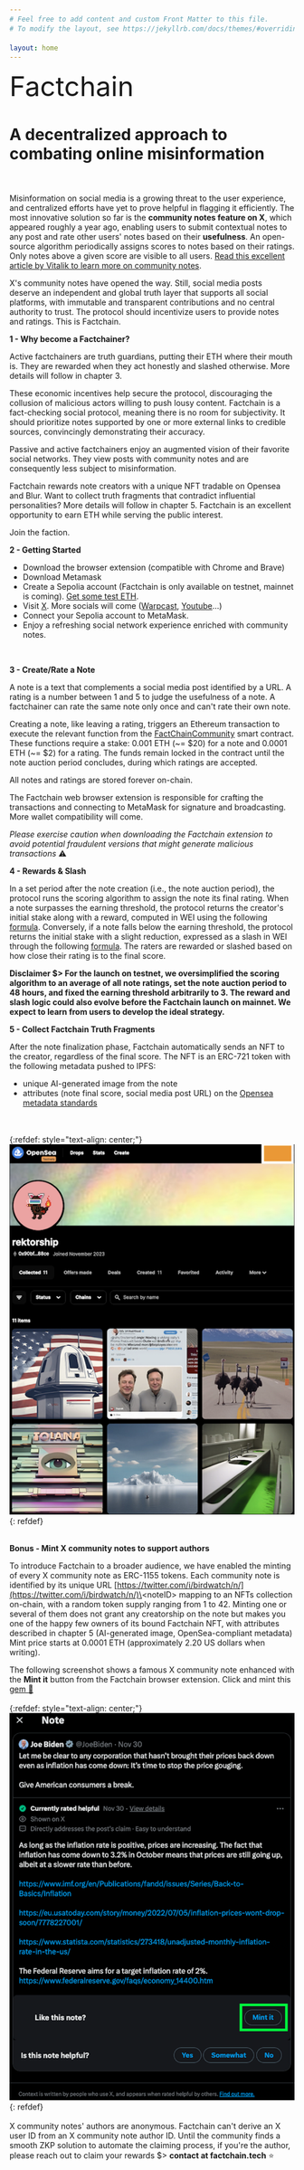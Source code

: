 ```yaml
---
# Feel free to add content and custom Front Matter to this file.
# To modify the layout, see https://jekyllrb.com/docs/themes/#overriding-theme-defaults

layout: home
---
```


<font size="10">
Factchain 
</font>

# **A decentralized approach to combating online misinformation**
<br/><br/>Misinformation on social media is a growing threat to the user experience, and centralized efforts have yet to prove helpful in flagging it efficiently. The most innovative solution so far is the **community notes feature on X**, which appeared roughly a year ago, enabling users to submit contextual notes to any post and rate other users' notes based on their **usefulness**. An open-source algorithm periodically assigns scores to notes based on their ratings. Only notes above a given score are visible to all users.
[Read this excellent article by Vitalik to learn more on community notes](https://vitalik.eth.limo/general/2023/08/16/communitynotes.html).

X's community notes have opened the way. Still, social media posts deserve an independent and global truth layer that supports all social platforms, with immutable and transparent contributions and no central authority to trust. The protocol should incentivize users to provide notes and ratings. This is Factchain.

**1 - Why become a Factchainer?**

Active factchainers are truth guardians, putting their ETH where their mouth is. They are rewarded when they act honestly and slashed otherwise. More details will follow in chapter 3.

These economic incentives help secure the protocol, discouraging the collusion of malicious actors willing to push lousy content. Factchain is a fact-checking social protocol, meaning there is no room for subjectivity. It should prioritize notes supported by one or more external links to credible sources, convincingly demonstrating their accuracy.

Passive and active factchainers enjoy an augmented vision of their favorite social networks. They view posts with community notes and are consequently less subject to misinformation.

Factchain rewards note creators with a unique NFT tradable on Opensea and Blur. Want to collect truth fragments that contradict influential personalities? More details will follow in chapter 5. Factchain is an excellent opportunity to earn ETH while serving the public interest.

Join the faction.

**2 - Getting Started**
<ul class='container' style='display list-item;'>
<li>
    Download the browser extension (compatible with Chrome and Brave)
</li>
<li>
    Download Metamask
</li>
<li>
    Create a Sepolia account (Factchain is only available on testnet, mainnet is coming). <a href="https://sepoliafaucet.com/">Get some test ETH</a>.
</li>
<li>
    Visit <a href="https://twitter.com/home">X</a>. More socials will come (<a href="https://warpcast.com/">Warpcast</a>, <a href="https://www.youtube.com/">Youtube</a>...)
</li>
<li>
    Connect your Sepolia account to MetaMask.
</li>
<li>
    Enjoy a refreshing social network experience enriched with community notes.
</li>
</ul>
<br>

**3 - Create/Rate a Note**

A note is a text that complements a social media post identified by a URL. A rating is a number between 1 and 5 to judge the usefulness of a note. A factchainer can rate the same note only once and can't rate their own note.

Creating a note, like leaving a rating, triggers an Ethereum transaction to execute the relevant function from the [FactChainCommunity](https://sepolia.etherscan.io/address/0xb912368c62D3037F7E86C2e95D9B5F4FC86c9428) smart contract. These functions require a stake: 0.001 ETH (~= $20) for a note and 0.0001 ETH (~= $2) for a rating. The funds remain locked in the contract until the note auction period concludes, during which ratings are accepted.

All notes and ratings are stored forever on-chain.

The Factchain web browser extension is responsible for crafting the transactions and connecting to MetaMask for signature and broadcasting. More wallet compatibility will come.

_Please exercise caution when downloading the Factchain extension to avoid potential fraudulent versions that might generate malicious transactions_ ⚠️

**4 - Rewards & Slash**

In a set period after the note creation (i.e., the note auction period), the protocol runs the scoring algorithm to assign the note its final rating. When a note surpasses the earning threshold, the protocol returns the creator's initial stake along with a reward, computed in WEI using the following [formula](https://github.com/factchain/factchain-community/blob/61eb95b29882c93344d1837d976a416ccd77ceec/fc-community-contracts/src/FactChainCommunity.sol#L113C20-L113C20). Conversely, if a note falls below the earning threshold, the protocol returns the initial stake with a slight reduction, expressed as a slash in WEI through the following [formula](https://github.com/factchain/factchain-community/blob/61eb95b29882c93344d1837d976a416ccd77ceec/fc-community-contracts/src/FactChainCommunity.sol#L120). The raters are rewarded or slashed based on how close their rating is to the final score.

**Disclaimer $> For the launch on testnet, we oversimplified the scoring algorithm to an average of all note ratings, set the note auction period to 48 hours, and fixed the earning threshold arbitrarily to 3. The reward and slash logic could also evolve before the Factchain launch on mainnet. We expect to learn from users to develop the ideal strategy.**

**5 - Collect Factchain Truth Fragments**

After the note finalization phase, Factchain automatically sends an NFT to the creator, regardless of the final score. The NFT is an ERC-721 token with the following metadata pushed to IPFS:
<ul class='container' style='display list-item;'>
<li>
    unique AI-generated image from the note
</li>
<li>
    attributes (note final score, social media post URL) on the <a href="https://docs.opensea.io/docs/metadata-standards">Opensea metadata standards</a>
</li>
</ul>

<br/><br/>
{:refdef: style="text-align: center;"}
![](assets/nft721gallery.png)
{: refdef}
<br/><br/>

**Bonus - Mint X community notes to support authors**

To introduce Factchain to a broader audience, we have enabled the minting of every X community note as ERC-1155 tokens. Each community note is identified by its unique URL [https://twitter.com/i/birdwatch/n/](https://twitter.com/i/birdwatch/n/)\<noteID\> mapping to an NFTs collection on-chain, with a random token supply ranging from 1 to 42. Minting one or several of them does not grant any creatorship on the note but makes you one of the happy few owners of its bound Factchain NFT, with attributes described in chapter 5 (AI-generated image, OpenSea-compliant metadata)
Mint price starts at 0.0001 ETH (approximately 2.20 US dollars when writing).

The following screenshot shows a famous X community note enhanced with the **Mint it** button from the Factchain browser extension. Click and mint this [gem 💎](https://twitter.com/i/birdwatch/n/1730273287358263482)
<br/><br/>
{:refdef: style="text-align: center;"}
![](assets/mint_it.png)
{: refdef}
<br/><br/>
X community notes' authors are anonymous. Factchain can't derive an X user ID from an X community note author ID.
Until the community finds a smooth ZKP solution to automate the claiming process, if you're the author, please reach out to claim your rewards $> **contact at factchain.tech** ⭐
